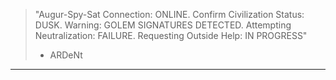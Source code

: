 > "Augur-Spy-Sat Connection: ONLINE. Confirm Civilization Status: DUSK. Warning: GOLEM SIGNATURES DETECTED. Attempting Neutralization: FAILURE. Requesting Outside Help: IN PROGRESS"
> - ARDeNt

***
